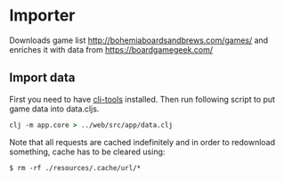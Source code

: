 # Importer

Downloads game list http://bohemiaboardsandbrews.com/games/ and enriches it with data from https://boardgamegeek.com/

## Import data

First you need to have [cli-tools](https://clojure.org/guides/getting_started#_installation_on_linux) installed. Then run following script to put game data into data.cljs.

```clojure
clj -m app.core > ../web/src/app/data.clj
```

Note that all requests are cached indefinitely and in order to redownload something, cache has to be cleared using:

```shell
$ rm -rf ./resources/.cache/url/*
```
